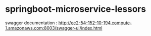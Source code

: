 # springboot-microservice-lessors
swagger documentation : http://ec2-54-152-10-194.compute-1.amazonaws.com:8003/swagger-ui/index.html
